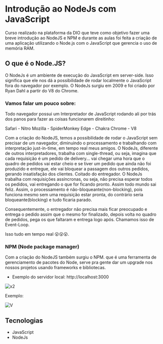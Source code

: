 # Introdução ao NodeJs com JavaScript

Curso realizado na plataforma da DIO que teve como objetivo fazer uma breve introdução ao NodeJS e NPM e durante as aulas foi feita a criação de uma aplicação utilizando o Node.js com o JavaScript que gerencia o uso de memória RAM.


## O que é o Node.JS?
O NodeJs é um ambiente de execução do JavaScript em server-side. Isso significa que ele nos dá a possibilidade de rodar localmente o JavaScript fora do navegador por exemplo.
O NodeJs surgiu em 2009 e foi criado por Ryan Dahl a partir do V8 do Chrome.

### Vamos falar um pouco sobre:

Todo navegador possui um Interpretador de JavaScript rodando ali por trás dos panos para fazer as coisas funcionarem direitinho:

Safari - Nitro
Mozilla - SpiderMonkey
Edge - Chakra
Chrome - V8


Com a criação do NodeJS, temos a possibilidade de rodar o JavaScript sem precisar de um navegador, diminuindo o processamento e trabalhando com interpretação just-in-time, em tempo real meus amigos.
O NodeJs, diferente de outros interpretadores, trabalha com single-thread, ou seja, imagina que cada requisição é um pedido de delivery... vai chegar uma hora que o quadro de pedidos vai estar cheio e se tiver um pedido que ainda não foi produzido e entregue, ele vai bloquear a passagem dos outros pedidos, gerando insatisfação dos clientes. Coitado do entregador.
O NodeJs trabalha com requisições assíncronas, ou seja, não precisa esperar todos os pedidos, vai entregando o que for ficando pronto. Assim todo mundo sai feliz. Assim, o processamento é não-bloqueante(non-blocking), pois funciona mesmo sem uma requisição estar pronta, do contrário seria bloqueante(blocking) e tudo ficaria parado.


Consequentemente, o entregador não precisa mais ficar preocupado e entrega o pedido assim que o mesmo for finalizado, depois volta no quadro de pedidos, pega os que faltaram e entrega logo após. Chamamos isso de Event-Loop.

Isso tudo em tempo real 😮😮😮.

### NPM (Node package manager)
Com a criação do NodeJS também surgiu o NPM. que é uma ferramenta de gerenciamento de pacotes do Node, serve pra gente dar um upgrade nos nossos projetos usando frameworks e bibliotecas.



* Exemplo do servidor local:
http://localhost:3000

![x2](https://user-images.githubusercontent.com/96800792/191110793-5ecf5d99-8c00-4021-9ee6-25497c5f2c5d.jpg)



Exemplo:

![V](https://user-images.githubusercontent.com/96800792/191110282-1da3f90f-6e49-4725-8336-6276e8f80cd0.jpg)


## Tecnologias 
- JavaScript 
- NodeJs
